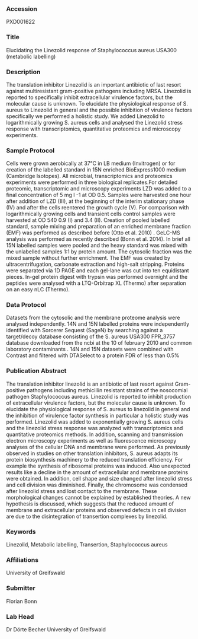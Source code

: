 ### Accession
PXD001622

### Title
Elucidating the Linezolid response of Staphylococcus aureus USA300 (metabolic labelling)

### Description
The translation inhibitor Linezolid is an important antibiotic of last resort against multiresistant gram-positive pathogens including MRSA. Linezolid is reported to specifically inhibit extracellular virulence factors, but the molecular cause is unknown. To elucidate the physiological response of S. aureus to Linezolid in general and the possible inhibition of virulence factors specifically we performed a holistic study. We added Linezolid to logarithmically growing S. aureus cells and analysed the Linezolid stress response with transcriptomics, quantitative proteomics and microscopy experiments.

### Sample Protocol
Cells were grown aerobically at 37°C in LB medium (Invitrogen) or for creation of the labelled standard in 15N enriched BioExpress1000 medium (Cambridge Isotopes). All microbial, transcriptomics and proteomics experiments were performed in three biological replicates.For detailed proteomic, transcriptomic and microscopy experiments LZD was added to a final concentration of 5 mg l -1 at OD 0.5. Samples were harvested one hour after addition of LZD (III), at the beginning of the interim stationary phase (IV) and after the cells reentered the growth cycle (V). For comparison with logarithmically growing cells and transient cells control samples were harvested at OD 540 0.9 (I) and 3.4 (II).  Creation of pooled labelled standard, sample mixing and preparation of an enriched membrane fraction (EMF) was performed as described before (Otto et al. 2010) . GeLC-MS analysis was performed as recently described (Bonn et al. 2014). In brief all 15N labelled samples were pooled and the heavy standard was mixed with the unlabelled samples 1:1 by protein amount. The cytosolic fraction was the mixed sample without further enrichment. The EMF was created by ultracentrifugation, carbonate extraction and high-salt stripping. Proteins were separated via 1D PAGE and each gel-lane was cut into ten equidistant pieces. In-gel protein digest with trypsin was performed overnight and the peptides were analysed with a LTQ-Orbitrap XL (Thermo) after separation on an easy nLC (Thermo).

### Data Protocol
Datasets from the cytosolic and the membrane proteome analysis were analysed independently. 14N and 15N labelled proteins were independently identified with Sorcerer Sequest (SageN) by searching against a target/decoy database consisting of the S. aureus USA300 FPR_3757 database downloaded from the ncbi at the 10 of february 2010 and common laboratory contaminants . 14N and 15N datasets were combined with Contrast and filtered with DTASelect to a protein FDR of less than 0.5%

### Publication Abstract
The translation inhibitor linezolid is an antibiotic of last resort against Gram-positive pathogens including methicillin resistant strains of the nosocomial pathogen Staphylococcus aureus. Linezolid is reported to inhibit production of extracellular virulence factors, but the molecular cause is unknown. To elucidate the physiological response of S. aureus to linezolid in general and the inhibition of virulence factor synthesis in particular a holistic study was performed. Linezolid was added to exponentially growing S. aureus cells and the linezolid stress response was analyzed with transcriptomics and quantitative proteomics methods. In addition, scanning and transmission electron microscopy experiments as well as fluorescence microscopy analyses of the cellular DNA and membrane were performed. As previously observed in studies on other translation inhibitors, S. aureus adapts its protein biosynthesis machinery to the reduced translation efficiency. For example the synthesis of ribosomal proteins was induced. Also unexpected results like a decline in the amount of extracellular and membrane proteins were obtained. In addition, cell shape and size changed after linezolid stress and cell division was diminished. Finally, the chromosome was condensed after linezolid stress and lost contact to the membrane. These morphological changes cannot be explained by established theories. A new hypothesis is discussed, which suggests that the reduced amount of membrane and extracellular proteins and observed defects in cell division are due to the disintegration of transertion complexes by linezolid.

### Keywords
Linezolid, Metabolic labelling, Transertion, Staphylococcus aureus

### Affiliations
University of Greifswald

### Submitter
Florian Bonn

### Lab Head
Dr Dörte Becher
University of Greifswald


